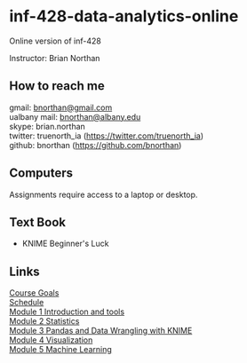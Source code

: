 # inf-428-data-analytics-online
Online version of inf-428

Instructor: Brian Northan

## How to reach me
gmail: bnorthan@gmail.com  
ualbany mail: bnorthan@albany.edu  
skype: brian.northan  
twitter: truenorth_ia (https://twitter.com/truenorth_ia)  
github: bnorthan (https://github.com/bnorthan)  

## Computers

Assignments require access to a laptop or desktop.

## Text Book

* KNIME Beginner's Luck  

## Links
[Course Goals](https://bnorthan.github.io/inf-428-data-analytics-online/Introduction/CourseGoals)  
[Schedule](https://bnorthan.github.io/inf-428-data-analytics-online/Introduction/Schedule)  
[Module 1 Introduction and tools](https://bnorthan.github.io/inf-428-data-analytics-online/Module1/Module1)  
[Module 2 Statistics](Module2/Module2)  
[Module 3 Pandas and Data Wrangling with KNIME]()  
[Module 4 Visualization]()  
[Module 5 Machine Learning]()  
